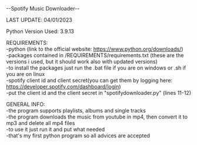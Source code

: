 --Spotify Music Downloader--  
  
LAST UPDATE: 04/01/2023  
  
Python Version Used: 3.9.13  
  
REQUIREMENTS:  
-python (link to the official website: https://www.python.org/downloads/)  
-packages contained in /REQUIREMENTS/requirements.txt (these are the versions i used, but it should work also with updated versions)  
-to install the packages just run the .bat file if you are on windows or .sh if you are on linux    
-spotify client id and client secret(you can get them by logging here: https://developer.spotify.com/dashboard/login)  
-put the client id and the client secret in "spotifydownloader.py" (lines 11-12)  
  
GENERAL INFO:  
-the program supports playlists, albums and single tracks  
-the program downloads the music from youtube in mp4, then convert it to mp3 and delete all mp4 files  
-to use it just run it and put what needed  
-that's my first python program so all advices are accepted  
